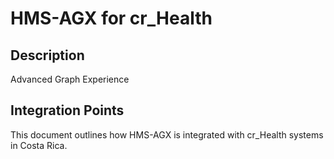 # HMS-AGX for cr_Health

## Description

Advanced Graph Experience

## Integration Points

This document outlines how HMS-AGX is integrated with cr_Health systems in Costa Rica.
